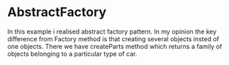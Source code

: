 # AbstractFactory
In this example i realised abstract factory pattern. 
In my opinion the key difference from Factory method is that creating several objects insted of one objects. There we have createParts method which returns a family of objects belonging to a particular type of car.
